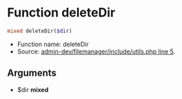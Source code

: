 Function deleteDir
===========================





```php
mixed deleteDir($dir)
```

* Function name: deleteDir
* Source: [admin-dev/filemanager/include/utils.php line 5](https://github.com/PrestaShop/PrestaShop/blob/1.6.0.10/admin-dev/filemanager/include/utils.php#L5).

Arguments
---------

* $dir **mixed**

